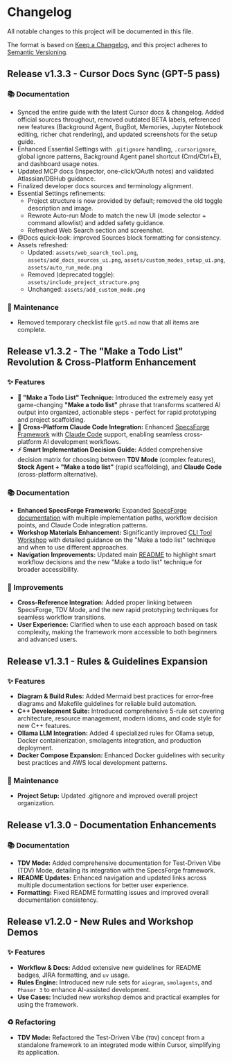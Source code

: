 # Changelog

All notable changes to this project will be documented in this file.

The format is based on [Keep a Changelog](https://keepachangelog.com/en/1.0.0/),
and this project adheres to [Semantic Versioning](https://semver.org/spec/v2.0.0.html).

## Release v1.3.3 - Cursor Docs Sync (GPT-5 pass)

### 📚 Documentation

- Synced the entire guide with the latest Cursor docs & changelog. Added official sources throughout, removed outdated BETA labels, referenced new features (Background Agent, BugBot, Memories, Jupyter Notebook editing, richer chat rendering), and updated screenshots for the setup guide.
- Enhanced Essential Settings with `.gitignore` handling, `.cursorignore`, global ignore patterns, Background Agent panel shortcut (Cmd/Ctrl+E), and dashboard usage notes.
- Updated MCP docs (Inspector, one-click/OAuth notes) and validated Atlassian/DBHub guidance.
- Finalized developer docs sources and terminology alignment.
- Essential Settings refinements:
  - Project structure is now provided by default; removed the old toggle description and image.
  - Rewrote Auto-run Mode to match the new UI (mode selector + command allowlist) and added safety guidance.
  - Refreshed Web Search section and screenshot.
- @Docs quick-look: improved Sources block formatting for consistency.
- Assets refreshed:
  - Updated: `assets/web_search_tool.png`, `assets/add_docs_sources_ui.png`, `assets/custom_modes_setup_ui.png`, `assets/auto_run_mode.png`
  - Removed (deprecated toggle): `assets/include_project_structure.png`
  - Unchanged: `assets/add_custom_mode.png`

### 🔧 Maintenance

- Removed temporary checklist file `gpt5.md` now that all items are complete.

[v1.3.3]: https://github.com/biokraft/my-cursor-framework/compare/v1.3.2...v1.3.3

## Release v1.3.2 - The "Make a Todo List" Revolution & Cross-Platform Enhancement

### ✨ Features

-   **🎯 "Make a Todo List" Technique:** Introduced the extremely easy yet game-changing **"Make a todo list"** phrase that transforms scattered AI output into organized, actionable steps - perfect for rapid prototyping and project scaffolding.
-   **🚀 Cross-Platform Claude Code Integration:** Enhanced [SpecsForge Framework](./02-Cursor-for-Developers/03-The-SpecsForge-Framework.md) with [Claude Code](https://www.anthropic.com/claude-code) support, enabling seamless cross-platform AI development workflows.
-   **⚡ Smart Implementation Decision Guide:** Added comprehensive decision matrix for choosing between **TDV Mode** (complex features), **Stock Agent + "Make a todo list"** (rapid scaffolding), and **Claude Code** (cross-platform alternative).

### 📚 Documentation

-   **Enhanced SpecsForge Framework:** Expanded [SpecsForge documentation](./02-Cursor-for-Developers/03-The-SpecsForge-Framework.md) with multiple implementation paths, workflow decision points, and Claude Code integration patterns.
-   **Workshop Materials Enhancement:** Significantly improved [CLI Tool Workshop](./workshop/02-uc-cli-tool/README.md) with detailed guidance on the "Make a todo list" technique and when to use different approaches.
-   **Navigation Improvements:** Updated main [README](./README.md) to highlight smart workflow decisions and the new "Make a todo list" technique for broader accessibility.

### 🔧 Improvements

-   **Cross-Reference Integration:** Added proper linking between SpecsForge, TDV Mode, and the new rapid prototyping techniques for seamless workflow transitions.
-   **User Experience:** Clarified when to use each approach based on task complexity, making the framework more accessible to both beginners and advanced users.

[v1.3.2]: https://github.com/biokraft/my-cursor-framework/compare/v1.3.1...v1.3.2

## Release v1.3.1 - Rules & Guidelines Expansion

### ✨ Features

-   **Diagram & Build Rules:** Added Mermaid best practices for error-free diagrams and Makefile guidelines for reliable build automation.
-   **C++ Development Suite:** Introduced comprehensive 5-rule set covering architecture, resource management, modern idioms, and code style for new C++ features.  
-   **Ollama LLM Integration:** Added 4 specialized rules for Ollama setup, Docker containerization, smolagents integration, and production deployment.
-   **Docker Compose Expansion:** Enhanced Docker guidelines with security best practices and AWS local development patterns.

### 🔧 Maintenance

-   **Project Setup:** Updated .gitignore and improved overall project organization.

[v1.3.1]: https://github.com/biokraft/my-cursor-framework/compare/v1.3.0...v1.3.1

## Release v1.3.0 - Documentation Enhancements

### 📚 Documentation

-   **TDV Mode:** Added comprehensive documentation for Test-Driven Vibe (TDV) Mode, detailing its integration with the SpecsForge framework.
-   **README Updates:** Enhanced navigation and updated links across multiple documentation sections for better user experience.
-   **Formatting:** Fixed README formatting issues and improved overall documentation consistency.

[v1.3.0]: https://github.com/biokraft/my-cursor-framework/compare/v1.2.0...v1.3.0

## Release v1.2.0 - New Rules and Workshop Demos

### ✨ Features

-   **Workflow & Docs:** Added extensive new guidelines for README badges, JIRA formatting, and `uv` usage.
-   **Rules Engine:** Introduced new rule sets for `aiogram`, `smolagents`, and `Phaser 3` to enhance AI-assisted development.
-   **Use Cases:** Included new workshop demos and practical examples for using the framework.

### ♻️ Refactoring

-   **TDV Mode:** Refactored the Test-Driven Vibe (`TDV`) concept from a standalone framework to an integrated mode within Cursor, simplifying its application.

[v1.2.0]: https://github.com/biokraft/my-cursor-framework/compare/v1.1.0...v1.2.0 

 